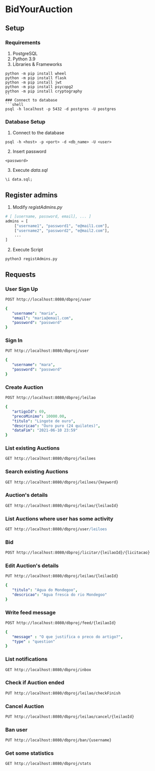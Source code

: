 # BidYourAuction

## Setup
### Requirements
1. PostgreSQL
2. Python 3.9
3. Libraries & Frameworks
```shell
python -m pip install wheel
python -m pip install flask
python -m pip install jwt
python -m pip install psycopg2
python -m pip install cryptography
``
### Connect to database
```shell
psql -h localhost -p 5432 -d postgres -U postgres
```
### Database Setup
1. Connect to the database
```shell
psql -h <host> -p <port> -d <db_name> -U <user>
```
2. Insert password
```shell
<password>
```
3. Execute *data.sql*
```pgplsql
\i data.sql;
```
## Register admins
1. Modify *registAdmins.py*
```python
# [ [username, password, email], ... ]
admins = [
    ["username1", "password1", "e@mail1.com"],
    ["username2", "password2", "e@mail2.com"],
    ...
]
```
2. Execute Script
```shell
python3 registAdmins.py
```
## Requests
### User Sign Up
```apache
POST http://localhost:8080/dbproj/user
```
```yaml
{
   "username": "maria",
   "email": "maria@email.com",
   "password": "password"
}
```
### Sign In
```apache
PUT http://localhost:8080/dbproj/user
```
```yaml
{
   "username": "mara",
   "password": "password"
}
```
### Create Auction
```apache
POST http://localhost:8080/dbproj/leilao
```
```yaml
{
   "artigoId": 69,
   "precoMinimo": 10000.00,
   "titulo": "Lingote de ouro",
   "descricao": "Ouro puro (24 quilates)",
   "dataFim": "2021-06-10 23:59"
}
```
### List existing Auctions
```apache
GET http://localhost:8080/dbproj/leiloes
```
### Search existing Auctions
```apache
GET http://localhost:8080/dbproj/leiloes/{keyword}
```
### Auction's details 
```apache
GET http://localhost:8080/dbproj/leilao/{leilaoId}
```
### List Auctions where user has some activity
```apache
GET http://localhost:8080/dbproj/user/leiloes
```
### Bid
```apache
POST http://localhost:8080/dbproj/licitar/{leilaoId}/{licitacao}
```
### Edit Auction's details
```apache
PUT http://localhost:8080/dbproj/leilao/{leilaoId}
```
```yaml
{
   "titulo": "Agua do Mondegoo",
   "descricao": "Agua fresca do rio Mondegoo"
}
```
### Write feed message
```apache
POST http://localhost:8080/dbproj/feed/{leilaoId}
```
```yaml
{
   "message" : "O que justifica o preco do artigo?",
   "type" : "question"
}
```
### List notifications
```apache
GET http://localhost:8080/dbproj/inbox
```
### Check if Auction ended
```apache
PUT http://localhost:8080/dbproj/leilao/checkFinish
```
### Cancel Auction
```apache
PUT http://localhost:8080/dbproj/leilao/cancel/{leilaoId}
```
### Ban user
```apache
PUT http://localhost:8080/dbproj/ban/{username}
```
### Get some statistics
```apache
GET http://localhost:8080/dbproj/stats
```

